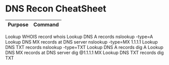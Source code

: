 # DNS Recon CheatSheet

| Purpose                 | Command                                        |
| ----------------------- | :---------------------------------------------:|
   Lookup WHOIS record                     whois <IP>
   Lookup DNS A records                    nslookup -type=A <IP>
   Lookup DNS MX records at DNS server     nslookup -type=MX <IP> 1.1.1.1
   Lookup DNS TXT records                  nslookup -type=TXT <IP>
   Lookup DNS A records                    dig <IP> A
   Lookup DNS MX records at DNS server     dig @1.1.1.1 <IP> MX
   Lookup DNS TXT records                  dig <IP> TXT

